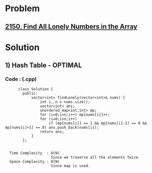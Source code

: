 # Problem

## [2150. Find All Lonely Numbers in the Array](https://leetcode.com/problems/find-all-lonely-numbers-in-the-array/)


# Solution 

## 1) Hash Table - OPTIMAL

       
      
      
   ### Code : (.cpp)
    
          class Solution {
            public:
                vector<int> findLonely(vector<int>& nums) {
                    int i, n = nums.size();
                    vector<int> ans;
                    unordered_map<int,int> mp;
                    for (i=0;i<n;i++) mp[nums[i]]++;
                    for (i=0;i<n;i++) 
                        if (mp[nums[i]] == 1 && mp[nums[i]-1] == 0 && mp[nums[i]+1] == 0) ans.push_back(nums[i]); 
                    return ans;
                }
            };

 
      Time Complexity  : O(N) 
                         Since we traverse all the elements twice
      Space Complexity : O(N)
                         Since map is used.
